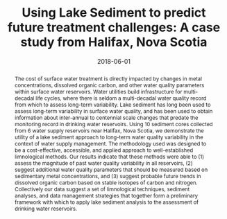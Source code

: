 ---
abstract: "The cost of surface water treatment is directly impacted by changes in metal concentrations, dissolved organic carbon, and other water quality parameters within surface water reservoirs. Water utilities build infrastructure for multi-decadal life cycles, where there is seldom a multi-decadal water quality record from which to assess long-term variability. Lake sediment has long been used to assess long-term variability in surface water quality, and has been used to obtain information about inter-annual to centennial scale changes that predate the monitoring record in drinking water reservoirs. Using 10 sediment cores collected from 6 water supply reservoirs near Halifax, Nova Scotia, we demonstrate the utility of a lake sediment approach to long-term water quality variability in the context of water supply management. The methodology used was designed to be a cost-effective, accessible, and applied approach to well-established limnological methods. Our results indicate that these methods were able to (1) assess the magnitude of past water quality variability in all reservoirs, (2) suggest additional water quality parameters that should be measured based on sedimentary metal concentrations, and (3) suggest probable future trends in dissolved organic carbon based on stable isotopes of carbon and nitrogen. Collectively our data suggest a set of limnological techniques, sediment analyses, and data management strategies that together form a preliminary framework with which to apply lake sediment analysis to the assessment of drinking water reservoirs."
authors: ["admin", "I.S. Spooner", "Wendy H. Krkošek", "Graham A. Gagnon"]
date: "2018-06-01"
doi: ""
featured: false
image:
  caption: ""
  focal_point: ""
  preview_only: false
projects: []
publication: "American Water Works Association Annual Conference and Exposition"
publication_short: ""
publication_types: ["1"]
summary: ""
tags: []
title: "Using Lake Sediment to predict future treatment challenges: A case study from Halifax, Nova Scotia"
url_code: ""
url_dataset: ""
url_pdf: ""
url_poster: ""
url_project: ""
url_slides: ""
url_source: ""
url_video: ""
---
